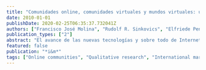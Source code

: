 ```yaml
---
title: "Comunidades online, comunidades virtuales y mundos virtuales: una revisión teórica y aplicación empresarial"
date: 2010-01-01
publishDate: 2020-02-25T06:35:37.732041Z
authors: ["Francisco José Molina", "Rudolf R. Sinkovics", "Elfriede Penz", "Esther Lopez"]
publication_types: ["2"]
abstract: "El avance de las nuevas tecnologías y sobre todo de Internet ha promovido  nuevas herramientas tales como las comunidades virtuales, las comunidades online y los mundos virtuales. Estas aplicaciones son vistas como fuentes de información utilizadas para compartir ideas, construir comunidades y contactar con otros consumidores. Sin embargo, existe falta de acuerdo en cómo definir cada una de estas herramientas y los términos son utilizados indistintamente. Por ello, uno de los objetivos de este estudio es analizar las diferencias entre cada una de ellas con el fin de que sirvan para identificar necesidades y deseos de los individuos. Al mismo tiempo, se analizan las principales aplicaciones empresariales de estas herramientas, con el objetivo de establecer recomendaciones útiles para las empresas."
featured: false
publication: "*i&m*"
tags: ["Online communities", "Qualitative research", "International marketing", ""]
---
```


